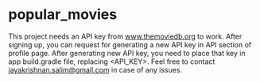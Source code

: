 # popular_movies

This project needs an API key from www.themoviedb.org to work. After signing up, you can request for generating a new API key in API section of profile page.
After generating new API key, you need to place that key in app build.gradle file, replacing <API_KEY>. 
Feel free to contact jayakrishnan.salim@gmail.com in case of any issues. 
